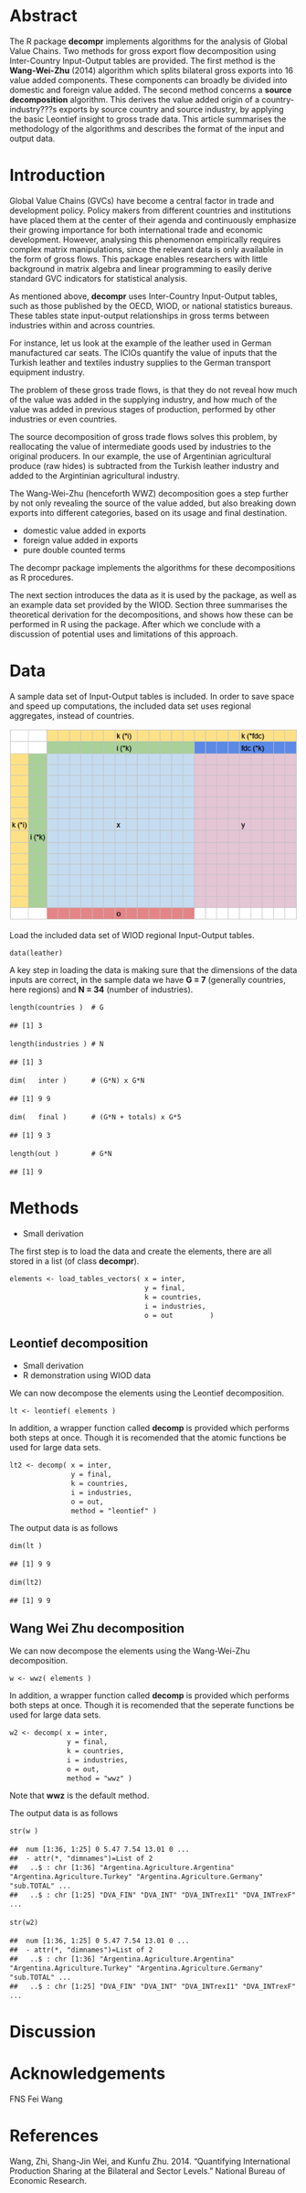 Abstract
========

The R package **decompr** implements algorithms for the analysis of
Global Value Chains. Two methods for gross export flow decomposition
using Inter-Country Input-Output tables are provided. The first method
is the **Wang-Wei-Zhu** (2014) algorithm which splits bilateral gross
exports into 16 value added components. These components can broadly be
divided into domestic and foreign value added. The second method
concerns a **source decomposition** algorithm. This derives the value
added origin of a country-industry???s exports by source country and
source industry, by applying the basic Leontief insight to gross trade
data. This article summarises the methodology of the algorithms and
describes the format of the input and output data.

Introduction
============

Global Value Chains (GVCs) have become a central factor in trade and
development policy. Policy makers from different countries and
institutions have placed them at the center of their agenda and
continuously emphasize their growing importance for both international
trade and economic development. However, analysing this phenomenon
empirically requires complex matrix manipulations, since the relevant
data is only available in the form of gross flows. This package enables
researchers with little background in matrix algebra and linear
programming to easily derive standard GVC indicators for statistical
analysis.

As mentioned above, **decompr** uses Inter-Country Input-Output tables,
such as those published by the OECD, WIOD, or national statistics
bureaus. These tables state input-output relationships in gross terms
between industries within and across countries.

For instance, let us look at the example of the leather used in German
manufactured car seats. The ICIOs quantify the value of inputs that the
Turkish leather and textiles industry supplies to the German transport
equipment industry.

The problem of these gross trade flows, is that they do not reveal how
much of the value was added in the supplying industry, and how much of
the value was added in previous stages of production, performed by other
industries or even countries.

The source decomposition of gross trade flows solves this problem, by
reallocating the value of intermediate goods used by industries to the
original producers. In our example, the use of Argentinian agricultural
produce (raw hides) is subtracted from the Turkish leather industry and
added to the Argintinian agricultural industry.

The Wang-Wei-Zhu (henceforth WWZ) decomposition goes a step further by
not only revealing the source of the value added, but also breaking down
exports into different categories, based on its usage and final
destination.

-   domestic value added in exports
-   foreign value added in exports
-   pure double counted terms

The decompr package implements the algorithms for these decompositions
as R procedures.

The next section introduces the data as it is used by the package, as
well as an example data set provided by the WIOD. Section three
summarises the theoretical derivation for the decompositions, and shows
how these can be performed in R using the package. After which we
conclude with a discussion of potential uses and limitations of this
approach.

Data
====

A sample data set of Input-Output tables is included. In order to save
space and speed up computations, the included data set uses regional
aggregates, instead of countries.

![Data format](figures/data_format.png)

Load the included data set of WIOD regional Input-Output tables.

    data(leather)

A key step in loading the data is making sure that the dimensions of the
data inputs are correct, in the sample data we have **G = 7** (generally
countries, here regions) and **N = 34** (number of industries).

    length(countries )  # G

    ## [1] 3

    length(industries ) # N

    ## [1] 3

    dim(   inter )      # (G*N) x G*N

    ## [1] 9 9

    dim(   final )      # (G*N + totals) x G*5

    ## [1] 9 3

    length(out )        # G*N

    ## [1] 9

Methods
=======

-   Small derivation

The first step is to load the data and create the elements, there are
all stored in a list (of class **decompr**).

    elements <- load_tables_vectors( x = inter,
                                     y = final,
                                     k = countries,
                                     i = industries,
                                     o = out         )

Leontief decomposition
----------------------

-   Small derivation
-   R demonstration using WIOD data

We can now decompose the elements using the Leontief decomposition.

    lt <- leontief( elements )

In addition, a wrapper function called **decomp** is provided which
performs both steps at once. Though it is recomended that the atomic
functions be used for large data sets.

    lt2 <- decomp( x = inter,
                   y = final,
                   k = countries,
                   i = industries,
                   o = out,
                   method = "leontief" )

The output data is as follows

    dim(lt )

    ## [1] 9 9

    dim(lt2)

    ## [1] 9 9

Wang Wei Zhu decomposition
--------------------------

We can now decompose the elements using the Wang-Wei-Zhu decomposition.

    w <- wwz( elements )

In addition, a wrapper function called **decomp** is provided which
performs both steps at once. Though it is recomended that the seperate
functions be used for large data sets.

    w2 <- decomp( x = inter,
                  y = final,
                  k = countries,
                  i = industries,
                  o = out,
                  method = "wwz" )

Note that **wwz** is the default method.

The output data is as follows

    str(w )

    ##  num [1:36, 1:25] 0 5.47 7.54 13.01 0 ...
    ##  - attr(*, "dimnames")=List of 2
    ##   ..$ : chr [1:36] "Argentina.Agriculture.Argentina" "Argentina.Agriculture.Turkey" "Argentina.Agriculture.Germany" "sub.TOTAL" ...
    ##   ..$ : chr [1:25] "DVA_FIN" "DVA_INT" "DVA_INTrexI1" "DVA_INTrexF" ...

    str(w2)

    ##  num [1:36, 1:25] 0 5.47 7.54 13.01 0 ...
    ##  - attr(*, "dimnames")=List of 2
    ##   ..$ : chr [1:36] "Argentina.Agriculture.Argentina" "Argentina.Agriculture.Turkey" "Argentina.Agriculture.Germany" "sub.TOTAL" ...
    ##   ..$ : chr [1:25] "DVA_FIN" "DVA_INT" "DVA_INTrexI1" "DVA_INTrexF" ...

Discussion
==========

Acknowledgements
================

FNS Fei Wang

References
==========

Wang, Zhi, Shang-Jin Wei, and Kunfu Zhu. 2014. “Quantifying
International Production Sharing at the Bilateral and Sector Levels.”
National Bureau of Economic Research.
